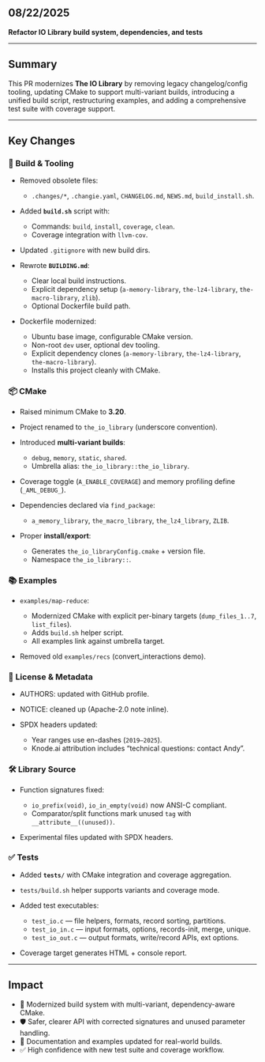 ## 08/22/2025

**Refactor IO Library build system, dependencies, and tests**

---

## Summary

This PR modernizes **The IO Library** by removing legacy changelog/config tooling, updating CMake to support multi-variant builds, introducing a unified build script, restructuring examples, and adding a comprehensive test suite with coverage support.

---

## Key Changes

### 🔧 Build & Tooling

* Removed obsolete files:

    * `.changes/*`, `.changie.yaml`, `CHANGELOG.md`, `NEWS.md`, `build_install.sh`.
* Added **`build.sh`** script with:

    * Commands: `build`, `install`, `coverage`, `clean`.
    * Coverage integration with `llvm-cov`.
* Updated `.gitignore` with new build dirs.
* Rewrote **`BUILDING.md`**:

    * Clear local build instructions.
    * Explicit dependency setup (`a-memory-library`, `the-lz4-library`, `the-macro-library`, `zlib`).
    * Optional Dockerfile build path.
* Dockerfile modernized:

    * Ubuntu base image, configurable CMake version.
    * Non-root `dev` user, optional dev tooling.
    * Explicit dependency clones (`a-memory-library`, `the-lz4-library`, `the-macro-library`).
    * Installs this project cleanly with CMake.

### 📦 CMake

* Raised minimum CMake to **3.20**.
* Project renamed to `the_io_library` (underscore convention).
* Introduced **multi-variant builds**:

    * `debug`, `memory`, `static`, `shared`.
    * Umbrella alias: `the_io_library::the_io_library`.
* Coverage toggle (`A_ENABLE_COVERAGE`) and memory profiling define (`_AML_DEBUG_`).
* Dependencies declared via `find_package`:

    * `a_memory_library`, `the_macro_library`, `the_lz4_library`, `ZLIB`.
* Proper **install/export**:

    * Generates `the_io_libraryConfig.cmake` + version file.
    * Namespace `the_io_library::`.

### 📚 Examples

* `examples/map-reduce`:

    * Modernized CMake with explicit per-binary targets (`dump_files_1..7`, `list_files`).
    * Adds `build.sh` helper script.
    * All examples link against umbrella target.
* Removed old `examples/recs` (convert\_interactions demo).

### 📝 License & Metadata

* AUTHORS: updated with GitHub profile.
* NOTICE: cleaned up (Apache-2.0 note inline).
* SPDX headers updated:

    * Year ranges use en-dashes (`2019–2025`).
    * Knode.ai attribution includes “technical questions: contact Andy”.

### 🛠️ Library Source

* Function signatures fixed:

    * `io_prefix(void)`, `io_in_empty(void)` now ANSI-C compliant.
    * Comparator/split functions mark unused `tag` with `__attribute__((unused))`.
* Experimental files updated with SPDX headers.

### ✅ Tests

* Added **`tests/`** with CMake integration and coverage aggregation.
* `tests/build.sh` helper supports variants and coverage mode.
* Added test executables:

    * `test_io.c` — file helpers, formats, record sorting, partitions.
    * `test_io_in.c` — input formats, options, records-init, merge, unique.
    * `test_io_out.c` — output formats, write/record APIs, ext options.
* Coverage target generates HTML + console report.

---

## Impact

* 🚀 Modernized build system with multi-variant, dependency-aware CMake.
* 🛡️ Safer, clearer API with corrected signatures and unused parameter handling.
* 📖 Documentation and examples updated for real-world builds.
* ✅ High confidence with new test suite and coverage workflow.
